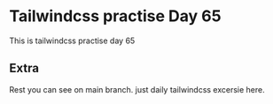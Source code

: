 # Tailwindcss practise Day 65

This is tailwindcss practise day 65

## Extra

Rest you can see on main branch. just daily tailwindcss excersie here.
